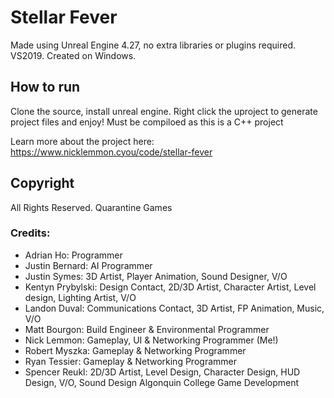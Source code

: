 # Stellar Fever
Made using Unreal Engine 4.27, no extra libraries or plugins required.  VS2019.  Created on Windows.


## How to run
Clone the source, install unreal engine.  Right click the uproject to generate project files and enjoy! Must be compiloed as this is a C++ project



Learn more about the project here: https://www.nicklemmon.cyou/code/stellar-fever



## Copyright
All Rights Reserved.  Quarantine Games

### Credits:
- Adrian Ho:  Programmer
- Justin Bernard:  AI Programmer
- Justin Symes:  3D Artist, Player Animation, Sound Designer, V/O
- Kentyn Prybylski:  Design Contact, 2D/3D Artist, Character Artist, Level design, Lighting Artist, V/O
- Landon Duval:  Communications Contact, 3D Artist, FP Animation, Music, V/O
- Matt Bourgon: Build Engineer & Environmental Programmer
- Nick Lemmon: Gameplay, UI & Networking Programmer (Me!)
- Robert Myszka:  Gameplay & Networking Programmer
- Ryan Tessier:  Gameplay & Networking Programmer
- Spencer Reukl:  2D/3D Artist, Level Design, Character Design, HUD Design, V/O, Sound Design
Algonquin College Game Development
